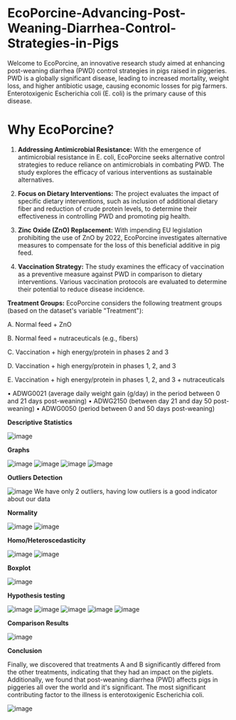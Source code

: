 # EcoPorcine-Advancing-Post-Weaning-Diarrhea-Control-Strategies-in-Pigs
Welcome to EcoPorcine, an innovative research study aimed at enhancing post-weaning diarrhea (PWD) control strategies in pigs raised in piggeries. PWD is a globally significant disease, leading to increased mortality, weight loss, and higher antibiotic usage, causing economic losses for pig farmers. Enterotoxigenic Escherichia coli (E. coli) is the primary cause of this disease.


# Why EcoPorcine?

1. **Addressing Antimicrobial Resistance:** With the emergence of antimicrobial resistance in E. coli, EcoPorcine seeks alternative control strategies to reduce reliance on antimicrobials in combating PWD. The study explores the efficacy of various interventions as sustainable alternatives.

2. **Focus on Dietary Interventions:** The project evaluates the impact of specific dietary interventions, such as inclusion of additional dietary fiber and reduction of crude protein levels, to determine their effectiveness in controlling PWD and promoting pig health.

3. **Zinc Oxide (ZnO) Replacement:** With impending EU legislation prohibiting the use of ZnO by 2022, EcoPorcine investigates alternative measures to compensate for the loss of this beneficial additive in pig feed.

4. **Vaccination Strategy:** The study examines the efficacy of vaccination as a preventive measure against PWD in comparison to dietary interventions. Various vaccination protocols are evaluated to determine their potential to reduce disease incidence.

**Treatment Groups:**
EcoPorcine considers the following treatment groups (based on the dataset's variable "Treatment"):


A. Normal feed + ZnO

B. Normal feed + nutraceuticals (e.g., fibers)

C. Vaccination + high energy/protein in phases 2 and 3

D. Vaccination + high energy/protein in phases 1, 2, and 3

E. Vaccination + high energy/protein in phases 1, 2, and 3 + nutraceuticals


• ADWG0021 (average daily weight gain (g/day) in the period between 0 and 21 days post-weaning)
• ADWG2150 (between day 21 and day 50 post-weaning)
• ADWG0050 (period between 0 and 50 days post-weaning)

**Descriptive Statistics**

![image](https://github.com/SHrouk-Hesh/EcoPorcine-Advancing-Post-Weaning-Diarrhea-Control-Strategies-in-Pigs/assets/121517766/6e0b3e4f-6fa6-4171-8f80-adb612b4f21e)


**Graphs**

![image](https://github.com/SHrouk-Hesh/EcoPorcine-Advancing-Post-Weaning-Diarrhea-Control-Strategies-in-Pigs/assets/121517766/9538d51e-7838-47a4-b542-da0b18ba846e)
![image](https://github.com/SHrouk-Hesh/EcoPorcine-Advancing-Post-Weaning-Diarrhea-Control-Strategies-in-Pigs/assets/121517766/5e49293d-71c5-40a8-b3c5-cc352ac2ec05)
![image](https://github.com/SHrouk-Hesh/EcoPorcine-Advancing-Post-Weaning-Diarrhea-Control-Strategies-in-Pigs/assets/121517766/99aeb11f-787e-49d2-8993-19268c8aef4d)
![image](https://github.com/SHrouk-Hesh/EcoPorcine-Advancing-Post-Weaning-Diarrhea-Control-Strategies-in-Pigs/assets/121517766/0f02a9b3-0d9e-4270-999e-1a429522a546)


**Outliers Detection**

![image](https://github.com/SHrouk-Hesh/EcoPorcine-Advancing-Post-Weaning-Diarrhea-Control-Strategies-in-Pigs/assets/121517766/49315410-b93b-49fc-84cb-c174a9733528)
We have only 2 outliers, having low outliers is a good indicator about our data


**Normality**

![image](https://github.com/SHrouk-Hesh/EcoPorcine-Advancing-Post-Weaning-Diarrhea-Control-Strategies-in-Pigs/assets/121517766/22c8f03f-640b-4ede-bc96-21cdac1293a7)
![image](https://github.com/SHrouk-Hesh/EcoPorcine-Advancing-Post-Weaning-Diarrhea-Control-Strategies-in-Pigs/assets/121517766/3f810610-e7ac-4326-861e-9c00c4472a77)


**Homo/Heteroscedasticity**

![image](https://github.com/SHrouk-Hesh/EcoPorcine-Advancing-Post-Weaning-Diarrhea-Control-Strategies-in-Pigs/assets/121517766/92b3aeb1-1be5-4e90-bfa9-c474b582bf1e)
![image](https://github.com/SHrouk-Hesh/EcoPorcine-Advancing-Post-Weaning-Diarrhea-Control-Strategies-in-Pigs/assets/121517766/dbca787a-df1b-4d2e-b828-7a829463133a)


**Boxplot**

![image](https://github.com/SHrouk-Hesh/EcoPorcine-Advancing-Post-Weaning-Diarrhea-Control-Strategies-in-Pigs/assets/121517766/e8bf75c4-8842-4e40-ada3-ad2c5a6fb802)


**Hypothesis testing**

![image](https://github.com/SHrouk-Hesh/EcoPorcine-Advancing-Post-Weaning-Diarrhea-Control-Strategies-in-Pigs/assets/121517766/8b64911b-ae4a-4b65-8f97-66fe2740f4f2)
![image](https://github.com/SHrouk-Hesh/EcoPorcine-Advancing-Post-Weaning-Diarrhea-Control-Strategies-in-Pigs/assets/121517766/cc21415a-b455-4e96-b62a-2791d9f9d03e)
![image](https://github.com/SHrouk-Hesh/EcoPorcine-Advancing-Post-Weaning-Diarrhea-Control-Strategies-in-Pigs/assets/121517766/1e5c22ad-93b4-450e-a9cc-ca906d5f990f)
![image](https://github.com/SHrouk-Hesh/EcoPorcine-Advancing-Post-Weaning-Diarrhea-Control-Strategies-in-Pigs/assets/121517766/e64257db-41df-4686-9eef-e396bbde33be)
![image](https://github.com/SHrouk-Hesh/EcoPorcine-Advancing-Post-Weaning-Diarrhea-Control-Strategies-in-Pigs/assets/121517766/fa88cfc2-24c3-4502-accd-ea3e19c5f59a)


**Comparison Results**

![image](https://github.com/SHrouk-Hesh/EcoPorcine-Advancing-Post-Weaning-Diarrhea-Control-Strategies-in-Pigs/assets/121517766/fff21ff0-4862-40b7-ab6a-753664719f59)


**Conclusion**

Finally, we discovered that treatments A and B significantly differed from the other treatments, indicating that they had an impact on the piglets. Additionally, we found that post-weaning diarrhea (PWD) affects pigs in piggeries all over the world and it's significant.  The most significant contributing factor to the illness is enterotoxigenic Escherichia coli.


![image](https://github.com/SHrouk-Hesh/Exploring-Genomic-Variants-and-Mutations-in-PRJNA188274-Dataset-Insights-into-Breast-Cancer/assets/121517766/f9760905-9a1e-4198-ba4b-e74ac186f119)

